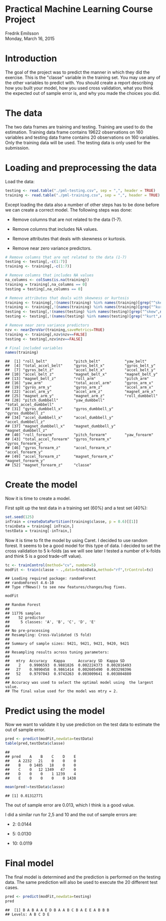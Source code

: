 # Practical Machine Learning Course Project
Fredrik Emilsson  
Monday, March 16, 2015  



# Introduction
The goal of the project was to predict the manner in which they did the exercise. This is the "classe" variable in the training set. You may use any of the other variables to predict with. You should create a report describing how you built your model, how you used cross validation, what you think the expected out of sample error is, and why you made the choices you did.

# The data
The two data frames are training and testing. Training are used to do the estimation. 
Training data frame contains 19622 observations on 160 variables and testing data frame contains 20 observations on 160 variables. Only the training data will be used. The testing data is only used for the submission.

# Loading and preprocessing the data
Load the data:

```r
testing <- read.table("./pml-testing.csv", sep = ",", header = TRUE)
training <- read.table("./pml-training.csv", sep = ",", header = TRUE)
```

Except loading the data also a number of other steps has to be done before we can create a correct model. The following steps was done:

- Remove columns that are not related to the data (1-7).

- Remove columns that includes NA values.

- Remove attributes that deals with skewness or kurtosis.

- Remove near zero variance predictors.



```r
# Remove columns that are not related to the data (1-7)
testing <- testing[,-c(1:7)]                      
training <- training[,-c(1:7)]            

# Remove columns that includes NA values
na_columns <- colSums(is.na(training))
training = training[,na_columns == 0]
testing = testing[,na_columns == 0]

# Remove attributes that deals with skewness or kurtosis
training <- training[,!(names(training) %in% names(training)[grep("^skew",names(training))])]
training <- training[,!(names(training) %in% names(training)[grep("^kurt",names(training))])]
testing <- testing[,!(names(testing) %in% names(testing)[grep("^skew",names(testing))])]
testing <- testing[,!(names(testing) %in% names(testing)[grep("^kurt",names(testing))])]

# Remove near zero variance predictors
nzv <- nearZeroVar(training,saveMetrics=TRUE)
training <- training[,nzv$nzv==FALSE]
testing <- testing[,nzv$nzv==FALSE]

# Final included variables
names(training)
```

```
##  [1] "roll_belt"            "pitch_belt"           "yaw_belt"            
##  [4] "total_accel_belt"     "gyros_belt_x"         "gyros_belt_y"        
##  [7] "gyros_belt_z"         "accel_belt_x"         "accel_belt_y"        
## [10] "accel_belt_z"         "magnet_belt_x"        "magnet_belt_y"       
## [13] "magnet_belt_z"        "roll_arm"             "pitch_arm"           
## [16] "yaw_arm"              "total_accel_arm"      "gyros_arm_x"         
## [19] "gyros_arm_y"          "gyros_arm_z"          "accel_arm_x"         
## [22] "accel_arm_y"          "accel_arm_z"          "magnet_arm_x"        
## [25] "magnet_arm_y"         "magnet_arm_z"         "roll_dumbbell"       
## [28] "pitch_dumbbell"       "yaw_dumbbell"         "total_accel_dumbbell"
## [31] "gyros_dumbbell_x"     "gyros_dumbbell_y"     "gyros_dumbbell_z"    
## [34] "accel_dumbbell_x"     "accel_dumbbell_y"     "accel_dumbbell_z"    
## [37] "magnet_dumbbell_x"    "magnet_dumbbell_y"    "magnet_dumbbell_z"   
## [40] "roll_forearm"         "pitch_forearm"        "yaw_forearm"         
## [43] "total_accel_forearm"  "gyros_forearm_x"      "gyros_forearm_y"     
## [46] "gyros_forearm_z"      "accel_forearm_x"      "accel_forearm_y"     
## [49] "accel_forearm_z"      "magnet_forearm_x"     "magnet_forearm_y"    
## [52] "magnet_forearm_z"     "classe"
```

# Create the model
Now it is time to create a model.

First split up the test data in a training set (60%) and a test set (40%):

```r
set.seed(125)
inTrain = createDataPartition(training$classe, p = 0.6)[[1]]
trainData = training[ inTrain,]
testData = training[-inTrain,]
```
Now it is time to fit the model by using Caret. I decided to use random forest. It seems to be a good model for this type of data. I decided to set the cross validation to 5 k-folds (as we will see later I tested a number of k-folds and think 5 is a good trade-off value).


```r
tc <- trainControl(method="cv", number=5)
modFit <- train(classe ~ .,data=trainData,method="rf",trControl=tc)
```

```
## Loading required package: randomForest
## randomForest 4.6-10
## Type rfNews() to see new features/changes/bug fixes.
```

```r
modFit
```

```
## Random Forest 
## 
## 11776 samples
##    52 predictor
##     5 classes: 'A', 'B', 'C', 'D', 'E' 
## 
## No pre-processing
## Resampling: Cross-Validated (5 fold) 
## 
## Summary of sample sizes: 9421, 9421, 9421, 9420, 9421 
## 
## Resampling results across tuning parameters:
## 
##   mtry  Accuracy   Kappa      Accuracy SD  Kappa SD   
##    2    0.9906593  0.9881826  0.002224373  0.002816493
##   27    0.9890458  0.9861414  0.002605490  0.003298396
##   52    0.9797043  0.9743263  0.003009641  0.003804880
## 
## Accuracy was used to select the optimal model using  the largest value.
## The final value used for the model was mtry = 2.
```

# Predict using the model
Now we want to validate it by use prediction on the test data to estimate the out of sample error.

```r
pred <- predict(modFit,newdata=testData)
table(pred,testData$classe)
```

```
##     
## pred    A    B    C    D    E
##    A 2232   21    0    0    0
##    B    0 1485   18    0    0
##    C    0   12 1349   47    0
##    D    0    0    1 1239    4
##    E    0    0    0    0 1438
```

```r
mean(pred!=testData$classe)
```

```
## [1] 0.01312771
```
The out of sample error are 0.013, which I think is a good value. 

I did a similar run for 2,5 and 10 and the out of sample errors are:

- 2: 0.0144

- 5: 0.0130

- 10: 0.0119

# Final model
The final model is determined and the prediction is performed on the testing data. The same prediction will also be used to execute the 20 different test cases.

```r
pred <- predict(modFit,newdata=testing)
pred
```

```
##  [1] B A B A A E D B A A B C B A E E A B B B
## Levels: A B C D E
```


